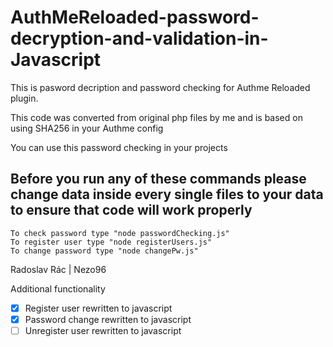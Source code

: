 # AuthMeReloaded-password-decryption-and-validation-in-Javascript
This is pasword decription and password checking for Authme Reloaded plugin.

This code was converted from original php files by me and is based on using SHA256 in your Authme config

You can use this password checking in your projects

## Before you run any of these commands please change data inside every single files to your data to ensure that code will work properly

```
To check password type "node passwordChecking.js"
To register user type "node registerUsers.js"
To change password type "node changePw.js"
```

Radoslav Rác | Nezo96

Additional functionality

- [x] Register user rewritten to javascript
- [x] Password change rewritten to javascript
- [ ] Unregister user rewritten to javascript
